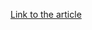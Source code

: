 [Link to the article](https://proofpoint.com/us/blog/threat-insight/bumblebee-is-still-transforming)
